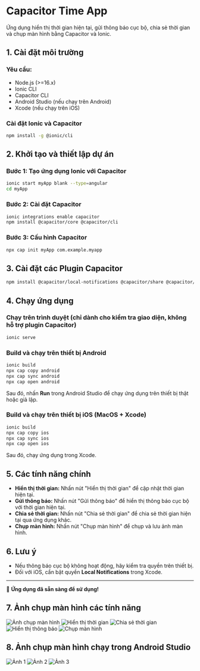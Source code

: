 # Capacitor Time App

Ứng dụng hiển thị thời gian hiện tại, gửi thông báo cục bộ, chia sẻ thời gian và chụp màn hình bằng Capacitor và Ionic.

## 1. Cài đặt môi trường

### Yêu cầu:
- Node.js (>=16.x)
- Ionic CLI
- Capacitor CLI
- Android Studio (nếu chạy trên Android)
- Xcode (nếu chạy trên iOS)

### Cài đặt Ionic và Capacitor

```sh
npm install -g @ionic/cli
```

## 2. Khởi tạo và thiết lập dự án

### Bước 1: Tạo ứng dụng Ionic với Capacitor

```sh
ionic start myApp blank --type=angular
cd myApp
```

### Bước 2: Cài đặt Capacitor

```sh
ionic integrations enable capacitor
npm install @capacitor/core @capacitor/cli
```

### Bước 3: Cấu hình Capacitor

```sh
npx cap init myApp com.example.myapp
```

## 3. Cài đặt các Plugin Capacitor

```sh
npm install @capacitor/local-notifications @capacitor/share @capacitor/screen-capture
```

## 4. Chạy ứng dụng

### Chạy trên trình duyệt (chỉ dành cho kiểm tra giao diện, không hỗ trợ plugin Capacitor)

```sh
ionic serve
```

### Build và chạy trên thiết bị Android

```sh
ionic build
npx cap copy android
npx cap sync android
npx cap open android
```

Sau đó, nhấn **Run** trong Android Studio để chạy ứng dụng trên thiết bị thật hoặc giả lập.

### Build và chạy trên thiết bị iOS (MacOS + Xcode)

```sh
ionic build
npx cap copy ios
npx cap sync ios
npx cap open ios
```

Sau đó, chạy ứng dụng trong Xcode.

## 5. Các tính năng chính

- **Hiển thị thời gian:** Nhấn nút "Hiển thị thời gian" để cập nhật thời gian hiện tại.
- **Gửi thông báo:** Nhấn nút "Gửi thông báo" để hiển thị thông báo cục bộ với thời gian hiện tại.
- **Chia sẻ thời gian:** Nhấn nút "Chia sẻ thời gian" để chia sẻ thời gian hiện tại qua ứng dụng khác.
- **Chụp màn hình:** Nhấn nút "Chụp màn hình" để chụp và lưu ảnh màn hình.

## 6. Lưu ý
- Nếu thông báo cục bộ không hoạt động, hãy kiểm tra quyền trên thiết bị.
- Đối với iOS, cần bật quyền **Local Notifications** trong Xcode.

---

🚀 **Ứng dụng đã sẵn sàng để sử dụng!**

## 7. Ảnh chụp màn hình các tính năng
![Ảnh chụp màn hình](src/assets/screenshots/Screenshot_20250326_170832.png)
![Hiển thị thời gian](src/assets/screenshots/hienthithoigian.png)
![Chia sẻ thời gian](src/assets/screenshots/chiasethoigian.png)
![Hiển thị thông báo](src/assets/screenshots/hienthithongbao.png)
![Chụp màn hình](src/assets/screenshots/chupmanhinh.png)

## 8. Ảnh chụp màn hình chạy trong Android Studio
![Ảnh 1](src/assets/screenshots/Screenshot(21).png)
![Ảnh 2](src/assets/screenshots/Screenshot(22).png)
![Ảnh 3](src/assets/screenshots/Screenshot(23).png)
